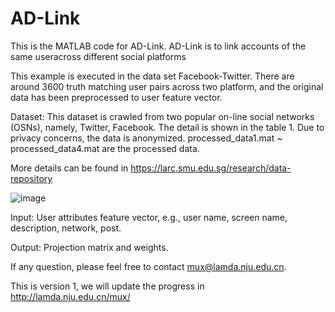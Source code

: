 # AD-Link
This is the MATLAB code for AD-Link. AD-Link is to link accounts of the same useracross different social platforms

This example is executed in the data set Facebook-Twitter. There are around 3600 truth matching user pairs across two platform, and the original data has been preprocessed to user feature vector.

Dataset: This dataset is crawled from two popular on-line social networks (OSNs), namely, Twitter, Facebook. The detail is shown in the table 1. Due to privacy concerns, the data is anonymized. processed_data1.mat ~ processed_data4.mat are the processed data.

More details can be found in  https://larc.smu.edu.sg/research/data-repository

![image](https://raw.githubusercontent.com/SwissDM52/AD-Link/master/20180228104845.jpg)

Input: User attributes feature vector, e.g., user name, screen name, description, network, post. 

Output: Projection matrix and weights.

If any question, please feel free to contact mux@lamda.nju.edu.cn.

This is version 1, we will update the progress in http://lamda.nju.edu.cn/mux/ 
